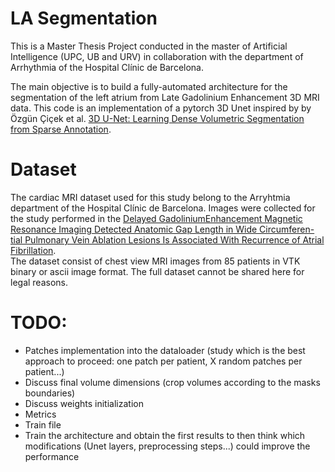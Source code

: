 # LA Segmentation 

This is a Master Thesis Project conducted in the master of Artificial Intelligence (UPC, UB and URV) in collaboration with the department of Arrhythmia of the Hospital Clínic de Barcelona. 

The main objective is to build a fully-automated architecture for the segmentation of the left atrium from Late Gadolinium Enhancement 3D MRI data. 
This code is an implementation of a pytorch 3D Unet inspired by by Özgün Çiçek et al. [3D U-Net: Learning Dense Volumetric Segmentation from Sparse Annotation](https://arxiv.org/abs/1606.06650).

# Dataset
The cardiac MRI dataset used for this study belong to the Arryhtmia department of the Hospital Clínic de Barcelona. 
Images were collected for the study performed in the [Delayed  GadoliniumEnhancement Magnetic Resonance Imaging Detected Anatomic Gap Length in Wide Circumferen-tial Pulmonary Vein Ablation Lesions Is Associated With Recurrence of Atrial Fibrillation](https://pubmed.ncbi.nlm.nih.gov/30562102/).   
The  dataset  consist  of  chest  view  MRI  images  from 85 patients in VTK binary or ascii image format. The full dataset cannot be shared here for legal reasons. 


# TODO: 
- Patches implementation into the dataloader (study which is the best approach to proceed: one patch per patient, X random patches per patient...)
- Discuss final volume dimensions (crop volumes according to the masks boundaries)
- Discuss weights initialization 
- Metrics
- Train file
- Train the architecture and obtain the first results to then think which modifications (Unet layers, preprocessing steps...) could improve the performance
